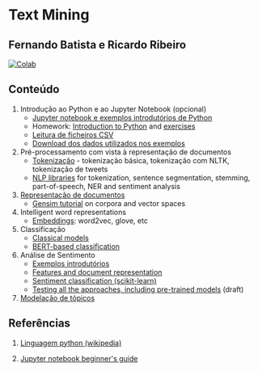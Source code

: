 # Text Mining
## Fernando Batista e Ricardo Ribeiro

[![Colab](https://colab.research.google.com/assets/colab-badge.svg)](https://colab.research.google.com/github/fmmb/Text-Mining/blob/main/aulas.ipynb)

## Conteúdo

1. Introdução ao Python e ao Jupyter Notebook (opcional)
    * [Jupyter notebook e exemplos introdutórios de Python](./aulas/jupyter_notebooks.ipynb)
    * Homework: [Introduction to Python](./aulas/01-intro-python.ipynb) and [exercises](./aulas/01-intro-python-hw.ipynb)
    * [Leitura de ficheiros CSV](./aulas/read_csv_files.ipynb)
    * [Download dos dados utilizados nos exemplos](./aulas/using-tm-data.ipynb)
2. Pré-processamento com vista à representação de documentos
    * [Tokenização](./aulas/tokenization.ipynb) - tokenização básica, tokenização com NLTK, tokenização de tweets
    * [NLP libraries](./aulas/nlp_tm_python.ipynb) for tokenization, sentence segmentation, stemming, part-of-speech, NER and sentiment analysis
3. [Representação de documentos](./aulas/document_representation.ipynb)
    * [Gensim tutorial](./aulas/gensim_corpora_and_vector_spaces.ipynb) on corpora and vector spaces 
4. Intelligent word representations
    * [Embeddings](./aulas/embeddings.ipynb): word2vec, glove, etc
5. Classificação
    * [Classical models](./aulas/classification.ipynb)
    * [BERT-based classification](./aulas/classification.ipynb)
6. Análise de Sentimento
    * [Exemplos introdutórios](./aulas/SA-intro.ipynb)
    * [Features and document representation](./aulas/SA-features.ipynb)
    * [Sentiment classification (scikit-learn)](./aulas/SA-sklearn.ipynb)
    * [Testing all the approaches, including pre-trained models](./aulas/sa-strategies.ipynb) (draft)
7. [Modelação de tópicos](./aulas/topic_modelling.ipynb)

## Referências

1. [Linguagem python (wikipedia)](https://en.wikipedia.org/wiki/Python_%28programming_language%29)

2. [Jupyter notebook beginner's guide](http://jupyter-notebook-beginner-guide.readthedocs.org/en/latest/)
